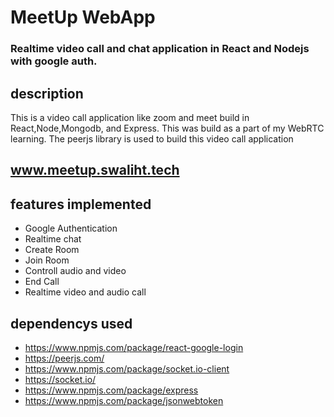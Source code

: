 # MeetUp WebApp
### Realtime video call and chat application in React and Nodejs with google auth.

## description
<p>This is a video call application like zoom and meet build in React,Node,Mongodb, and Express. This was build as a part of my WebRTC learning. The peerjs library is used to build this video call application</p>

## www.meetup.swaliht.tech

## features implemented
- Google Authentication
- Realtime chat
- Create Room
- Join Room
- Controll audio and video
- End Call
- Realtime video and audio call

## dependencys used
- https://www.npmjs.com/package/react-google-login
- https://peerjs.com/
- https://www.npmjs.com/package/socket.io-client
- https://socket.io/
- https://www.npmjs.com/package/express
- https://www.npmjs.com/package/jsonwebtoken
